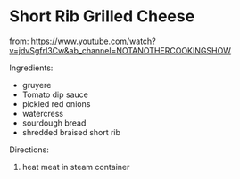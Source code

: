 # Short Rib Grilled Cheese

from: https://www.youtube.com/watch?v=jdvSgfrI3Cw&ab_channel=NOTANOTHERCOOKINGSHOW

Ingredients:

- gruyere
- Tomato dip sauce
- pickled red onions
- watercress
- sourdough bread
- shredded braised short rib

Directions:

1. heat meat in steam container

